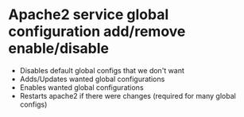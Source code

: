 # Apache2 service global configuration add/remove enable/disable

* Disables default global configs that we don't want
* Adds/Updates wanted global configurations
* Enables wanted global configurations
* Restarts apache2 if there were changes (required for many global configs)
